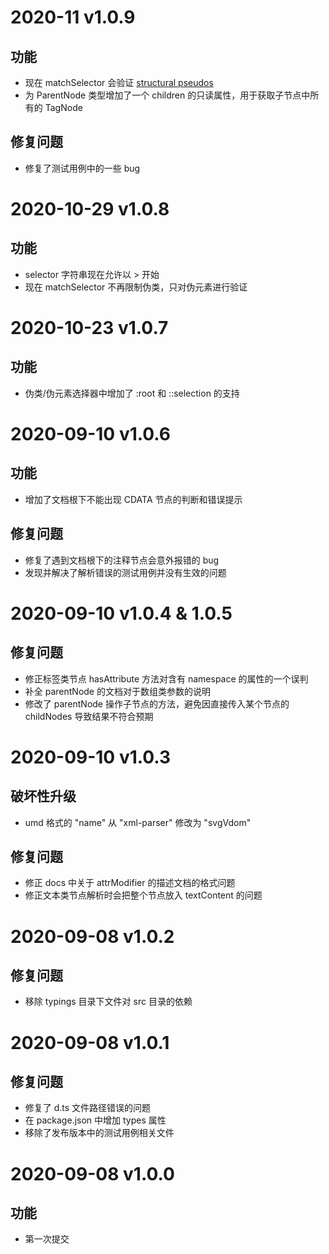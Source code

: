 # 2020-11 v1.0.9

## 功能

- 现在 matchSelector 会验证 [structural pseudos](TODO：https://drafts.csswg.org/selectors-4/#structural-pseudos)
- 为 ParentNode 类型增加了一个 children 的只读属性，用于获取子节点中所有的 TagNode

## 修复问题

- 修复了测试用例中的一些 bug

# 2020-10-29 v1.0.8

## 功能

- selector 字符串现在允许以 > 开始
- 现在 matchSelector 不再限制伪类，只对伪元素进行验证

# 2020-10-23 v1.0.7

## 功能

- 伪类/伪元素选择器中增加了 :root 和 ::selection 的支持

# 2020-09-10 v1.0.6

## 功能

- 增加了文档根下不能出现 CDATA 节点的判断和错误提示

## 修复问题

- 修复了遇到文档根下的注释节点会意外报错的 bug
- 发现并解决了解析错误的测试用例并没有生效的问题

# 2020-09-10 v1.0.4 & 1.0.5

## 修复问题

- 修正标签类节点 hasAttribute 方法对含有 namespace 的属性的一个误判
- 补全 parentNode 的文档对于数组类参数的说明
- 修改了 parentNode 操作子节点的方法，避免因直接传入某个节点的 childNodes 导致结果不符合预期

# 2020-09-10 v1.0.3

## 破坏性升级

- umd 格式的 "name" 从 "xml-parser" 修改为 "svgVdom"

## 修复问题

- 修正 docs 中关于 attrModifier 的描述文档的格式问题
- 修正文本类节点解析时会把整个节点放入 textContent 的问题

# 2020-09-08 v1.0.2

## 修复问题

- 移除 typings 目录下文件对 src 目录的依赖

# 2020-09-08 v1.0.1

## 修复问题

- 修复了 d.ts 文件路径错误的问题
- 在 package.json 中增加 types 属性
- 移除了发布版本中的测试用例相关文件

# 2020-09-08 v1.0.0

## 功能

- 第一次提交